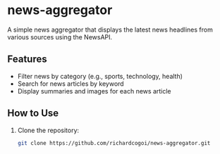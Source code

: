 # news-aggregator

A simple news aggregator that displays the latest news headlines from various sources using the NewsAPI.

## Features

- Filter news by category (e.g., sports, technology, health)
- Search for news articles by keyword
- Display summaries and images for each news article

## How to Use

1. Clone the repository:
   ```bash
   git clone https://github.com/richardcogoi/news-aggregator.git
